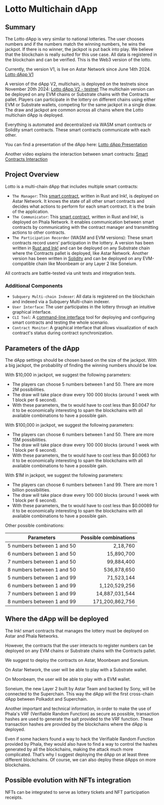 # Lotto Multichain dApp

## Summary

The Lotto dApp is very similar to national lotteries. The user chooses numbers and if the numbers match the winning numbers, he wins the jackpot. If there is no winner, the jackpot is put back into play.
We believe that the blockchain is really suited for this use case. All data is registered in the blockchain and can be verified. This is the Web3 version of the lotto.

Currently, the version V1, is live on Astar Network since June 14th 2024. [Lotto dApp V1](https://lucky.substrate.fi/lotto/astar#participate)

A version of the dApp V2, multichain, is deployed on the testnets since November 20th 2024: [Lotto dApp V2 - testnet](https://reorg--lotto-evm.netlify.app/)
The multichain version can be deployed on any EVM chains or Substrate chains with the Contracts pallet.
Players can participate in the lottery on different chains using either EVM or Substrate wallets, competing for the same jackpot in a single draw. The draw and jackpot are common across all chains where the Lotto multichain dApp is deployed.

Everything is automated and decentralized via WASM smart contracts or Solidity smart contracts. These smart contracts communicate with each other.

You can find a presentation of the dApp here: [Lotto dApp Presentation](https://youtu.be/r3iTKy5NOg4)

Another video explains the interaction between smart contracts: [Smart Contracts Interaction](https://youtu.be/jwdbL1Mynw8)

## Project Overview

Lotto is a multi-chain dApp that includes multiple smart contracts:

- `The Manager`:
  This [smart contract](ink/contracts/raffle_manager/lib.rs), written in Rust and Ink!, is deployed on Astar Network. It knows the state of all other smart contracts and decides what actions to perform for each smart contract. It is the brain of the application.
- `The Communicator`:
  This [smart contract](ink/contracts/raffle_registration/lib.rs), written in Rust and Ink!, is deployed on Phala Network. It enables communication between smart contracts by communicating with the contract manager and transmitting actions to other contracts.
- `The Participation Recorder` (WASM and EVM versions):
  These smart contracts record users' participation in the lottery.
  A version has been written in [Rust and Ink!](ink/contracts/raffle_registration/lib.rs)  and can be deployed on any Substrate chain where the Contracts pallet is deployed, like Astar Network.
  Another version has been written in [Solidity](evm/contracts/RaffleRegistration.sol) and can be deployed on any EVM-compatible chain like Moonbeam or any Layer 2 like Soneium.

All contracts are battle-tested via unit tests and integration tests.

### Additional Components

- `Subquery Multi-chain Indexer`:
  All data is registered on the blockchain and indexed via a Subquery Multi-chain indexer.
- `User Interface`:
  The user participates in the lottery through an intuitive graphical interface.
- `CLI Tool`:
  A [command-line interface](cli/src/lottoCli.ts) tool for deploying and configuring smart contracts and testing the whole scenario.
- `Contract Monitor`:
  A graphical interface that allows visualization of each contract's status during contract synchronization.

## Parameters of the dApp

The dApp settings should be chosen based on the size of the jackpot.
With a big jackpot, the probability of finding the winning numbers should be low.

With $10,000 in jackpot, we suggest the following parameters:
- The players can choose 5 numbers between 1 and 50. There are more 2M possibilities.
- The draw will take place draw every 100 000 blocks (around 1 week with 1 block per 6 second).
- With these parameters, the tx would have to cost less than $0.0047 for it to be economically interesting to spam the blockchains with all available combinations to have a possible gain.

With $100,000 in jackpot, we suggest the following parameters:
- The players can choose 6 numbers between 1 and 50. There are more 15M possibilities.
- The draw will take place draw every 100 000 blocks (around 1 week with 1 block per 6 second). 
- With these parameters, the tx would have to cost less than $0.0063 for it to be economically interesting to spam the blockchains with all available combinations to have a possible gain.

With $1M in jackpot, we suggest the following parameters:
- The players can choose 6 numbers between 1 and 99. There are more 1 billion possibilities.
- The draw will take place draw every 100 000 blocks (around 1 week with 1 block per 6 second).
- With these parameters, the tx would have to cost less than $0.00089 for it to be economically interesting to spam the blockchains with all available combinations to have a possible gain.

Other possible combinations:

| Parameters                 | Possible combinations |
|----------------------------|----------------------:|
| 5 numbers between 1 and 50 |              2,18,760 |
| 6 numbers between 1 and 50 |            15,890,700 |
| 7 numbers between 1 and 50 |            99,884,400 |
| 8 numbers between 1 and 50 |           536,878,650 |
| 5 numbers between 1 and 99 |            71,523,144 |
| 6 numbers between 1 and 99 |         1,120,529,256 |
| 7 numbers between 1 and 99 |        14,887,031,544 |
| 8 numbers between 1 and 99 |       171,200,862,756 |


## Where the dApp will be deployed

The Ink! smart contracts that manages the lottery must be deployed on Astar and Phala Networks.

However, the contracts that the user interacts to register numbers can be deployed on any EVM chains or Substrate chains with the Contracts pallet.

We suggest to deploy the contracts on Astar, Moonbeam and Soneium.

On Astar Network, the user will be able to play with a Substrate wallet.

On Moonbeam, the user will be able to play with a EVM wallet.

Soneium, the new Layer 2 built by Astar Team and backed by Sony, will be connected to the Superchain. This way the dApp will the first cross-chain dApp between Polkadot and Superchain.

Another important and technical information, in order to make the use of Phala's VRF (Verifiable Random Function) as secure as possible, transaction hashes are used to generate the salt provided to the VRF function.
These transaction hashes are provided by the blockchains where the dApp is deployed.

Even if some hackers found a way to hack the Verifiable Random Function provided by Phala, they would also have to find a way to control the hashes generated by all the blockchains, making the attack much more complicated.
That’s why I suggest deploying the dApp on at least three different blockchains. Of course, we can also deploy these dApps on more blockchains.


## Possible evolution with NFTs integration

NFTs can be integrated to serve as lottery tickets and NFT participation receipts.
